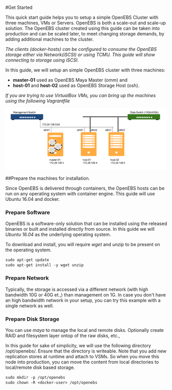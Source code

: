 
#Get Started

This quick start guide helps you to setup a simple OpenEBS Cluster with three machines, VMs or Servers. OpenEBS is both a scale-out and scale-up solution. The OpenEBS cluster created using this guide can be taken into production and can be scaled later, to meet changing storage demands, by adding additional machines to the cluster.

*The clients (docker-hosts) can be configured to consume the OpenEBS storage either via Network(iSCSI) or using TCMU. This guide will show connecting to storage using iSCSI.*

In this guide, we will setup an simple OpenEBS cluster with three machines: 
- **master-01** used as OpenEBS Maya Master (omm) and 
- **host-01** and **host-02** used as OpenEBS Storage Host (osh). 

*If you are trying to use VirtualBox VMs, you can bring up the machines using the following Vagrantfile*

![Machine Connectivity Diagram](./images/OpenEBSNodes.png)

##Prepare the machines for installation. 

Since OpenEBS is delivered through containers, the OpenEBS hosts can be run on any operating system with container engine. This guide will use Ubuntu 16.04 and docker.

### Prepare Software
OpenEBS is a software-only solution that can be installed using the released binaries or built and installed directly from source. In this guide we will *Ubuntu 16.04* as the underlying operating system. 

To download and install, you will require *wget* and *unzip* to be present on the operating system. 

```
sudo apt-get update
sudo apt-get install -y wget unzip
```

### Prepare Network
Typically, the storage is accessed via a different network (with high bandwidth 10G or 40G et.,) than management on 1G. In case you don't have an high bandwidth network in your setup, you can try this example with a single network as well.

### Prepare Disk Storage
You can use *maya* to manage the local and remote disks. Optionally create RAID and filesystem layer ontop of the raw disks, etc., 

In this guide for sake of simplicity, we will use the following directory /opt/openebs/. Ensure that the directory is writeable. Note that you add new replication stores at runtime and attach to VSMs. So when you move this node into production, you can move the content from local directories to local/remote disk based storage. 

```
sudo mkdir -p /opt/openebs
sudo chown -R <docker-user> /opt/openebs
```

